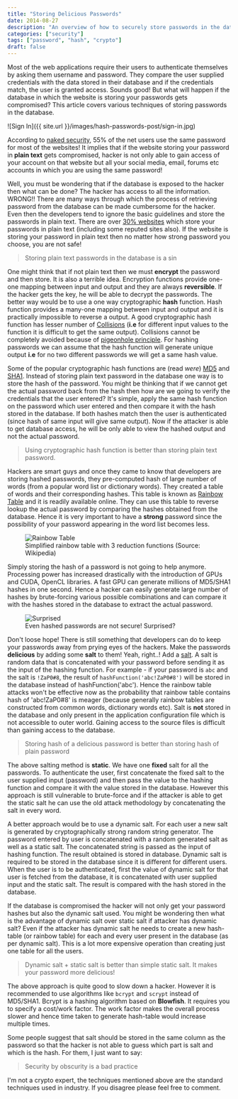```yaml
---
title: "Storing Delicious Passwords"
date: 2014-08-27
description: "An overview of how to securely store passwords in the database"
categories: ["security"]
tags: ["password", "hash", "crypto"]
draft: false
---
```


Most of the web applications require their users to authenticate themselves by asking them username and password. They compare the user supplied credentials with the data stored in their database and if the credentials match, the user is granted access. Sounds good! But what will happen if the database in which the website is storing your passwords gets compromised? This article covers various techniques of storing passwords in the database.

![Sign In]({{ site.url }}/images/hash-passwords-post/sign-in.jpg)

According to [naked security](http://nakedsecurity.sophos.com/2013/04/23/users-same-password-most-websites/), 55% of the net users use the same password for most of the websites! It implies that if the website storing your password in **plain text** gets compromised, hacker is not only able to gain access of your account on that website but all your social media, email, forums etc accounts in which you are using the same password!


Well, you must be wondering that if the database is exposed to the hacker then what can be done? The hacker has access to all the information. WRONG!! There are many ways through which the process of retrieving password from the database can be made cumbersome for the hacker. Even then the developers tend to ignore the basic guidelines and store the passwords in plain text. There are over [30% websites](http://www.readwriteweb.com/archives/rockyou_hacker_30_of_sites_store_plain_text_passwords.php) which store your passwords in plain text (including some reputed sites also). If the website is storing your password in plain text then no matter how strong password you choose, you are not safe!

> Storing plain text passwords in the database is a sin

One might think that if not plain text then we must __encrypt__ the password and then store. It is also a terrible idea. Encryption functions provide one-one mapping between input and output and they are always **reversible**. If the hacker gets the key, he will be able to decrypt the passwords. The better way would be to use a one way cryptographic **hash** function. Hash function provides a many-one mapping between input and output and it is practically impossible to reverse a output. A good cryptographic hash function has lesser number of [Collisions](http://en.wikipedia.org/wiki/Collision_(computer_science)) (__i.e__ for different input values to the function it is difficult to get the same output). Collisions cannot be completely avoided because of [pigeonhole principle](http://www.wikipedia.org/wiki/Pigeonhole_principle). For hashing passwords we can assume that the hash function will generate unique output __i.e__ for no two different passwords we will get a same hash value.

Some of the popular cryptographic hash functions are (read *were*) [MD5](http://en.wikipedia.org/wiki/MD5) and [SHA1](http://en.wikipedia.org/wiki/SHA-1). Instead of storing plain text password in the database one way is to store the hash of the password. You might be thinking that if we cannot get the actual password back from the hash then how are we going to verify the credentials that the user entered? It's simple, apply the same hash function on the password which user entered and then compare it with the hash stored in the database. If both hashes match then the user is authenticated (since hash of same input will give same output). Now if the attacker is able to get database access, he will be only able to view the hashed output and not the actual password.

> Using cryptographic hash function is better than storing plain text password.

Hackers are smart guys and once they came to know that developers are storing hashed passwords, they pre-computed hash of large number of words (from a popular word list or dictionary words). They created a table of words and their corresponding hashes. This table is known as [Rainbow Table](http://en.wikipedia.org/wiki/Rainbow_table) and it is readily available online. They can use this table to reverse lookup the actual password by comparing the hashes obtained from the database. Hence it is very important to have a **strong** password since the possibility of your password appearing in the word list becomes less.

<figure>
  <img src="{{ site.url }}/images/hash-passwords-post/rainbow-table.png" alt="Rainbow Table">
  <figcaption>Simplified rainbow table with 3 reduction functions (Source: Wikipedia)</figcaption>
</figure>

Simply storing the hash of a password is not going to help anymore. Processing power has increased drastically with the introduction of GPUs and CUDA, OpenCL libraries. A fast GPU can generate millions of MD5/SHA1 hashes in one second. Hence a hacker can easily generate large number of hashes by brute-forcing various possible combinations and can compare it with the hashes stored in the database to extract the actual password.

<figure>
  <img src="{{ site.url }}/images/hash-passwords-post/surprised.png" alt="Surprised">
  <figcaption>Even hashed passwords are not secure! Surprised?</figcaption>
</figure>

Don't loose hope! There is still something that developers can do to keep your passwords away from prying eyes of the hackers. Make the passwords **delicious** by adding some __salt__ to them! Yeah, right..! Add a [salt](http://en.wikipedia.org/wiki/Salt_(cryptography)). A salt is random data that is concatenated with your password before sending it as the input of the hashing function. For example - if your password is `abc` and the salt is `!ZaP0#8`, the result of `hashFunction('abc!ZaP0#8')` will be stored in the database instead of hashFunction('abc'). Hence the rainbow table attacks won't be effective now as the probability that rainbow table contains hash of 'abc!ZaP0#8' is meager (because generally rainbow tables are constructed from common words, dictionary words etc). Salt is **not** stored in the database and only present in the application configuration file which is not accessible to outer world. Gaining access to the source files is difficult than gaining access to the database.

> Storing hash of a delicious password is better than storing hash of plain password

The above salting method is __static__. We have one **fixed** salt for all the passwords. To authenticate the user, first concatenate the fixed salt to the user supplied input (password) and then pass the value to the hashing function and compare it with the value stored in the database. However this approach is still vulnerable to brute-force and if the attacker is able to get the static salt he can use the old attack methodology by concatenating the salt in every word.

A better approach would be to use a dynamic salt. For each user a new salt is generated by cryptographically strong random string generator. The password entered by user is concatenated with a random generated salt as well as a static salt. The concatenated string is passed as the input of hashing function. The result obtained is stored in database. Dynamic salt is required to be stored in the database since it is different for different users. When the user is to be authenticated, first the value of dynamic salt for that user is fetched from the database, it is concatenated with user supplied input and the static salt. The result is compared with the hash stored in the database.

If the database is compromised the hacker will not only get your password hashes but also the dynamic salt used. You might be wondering then what is the advantage of dynamic salt over static salt if attacker has dynamic salt? Even if the attacker has dynamic salt he needs to create a new hash-table (or rainbow table) for each and every user present in the database (as per dynamic salt). This is a lot more expensive operation than creating just one table for all the users.

> Dynamic salt + static salt is better than simple static salt. It makes your password more delicious!

The above approach is quite good to slow down a hacker. However it is recommended to use algorithms like `bcrypt` and `scrypt` instead of MD5/SHA1. Bcrypt is a hashing algorithm based on __Blowfish__. It requires you to specify a cost/work factor. The work factor makes the overall process slower and hence time taken to generate hash-table would increase multiple times.

Some people suggest that salt should be stored in the same column as the password so that the hacker is not able to guess which part is salt and which is the hash. For them, I just want to say:

> Security by obscurity is a bad practice

I'm not a crypto expert, the techniques mentioned above are the standard techniques used in industry. If you disagree please feel free to comment.

